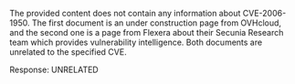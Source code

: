 The provided content does not contain any information about CVE-2006-1950. The first document is an under construction page from OVHcloud, and the second one is a page from Flexera about their Secunia Research team which provides vulnerability intelligence. Both documents are unrelated to the specified CVE.

Response: UNRELATED